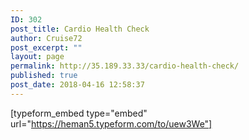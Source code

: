 ```yaml
---
ID: 302
post_title: Cardio Health Check
author: Cruise72
post_excerpt: ""
layout: page
permalink: http://35.189.33.33/cardio-health-check/
published: true
post_date: 2018-04-16 12:58:37
---
```

[typeform_embed type="embed" url="https://heman5.typeform.com/to/uew3We"]